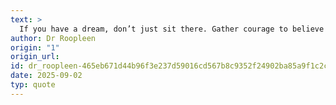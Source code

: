 ```yaml
---
text: >
  If you have a dream, don’t just sit there. Gather courage to believe that you can succeed and leave no stone unturned to make it a reality.
author: Dr Roopleen
origin: "1"
origin_url: 
id: dr_roopleen-465eb671d44b96f3e237d59016cd567b8c9352f24902ba85a9f1c2c46952ed08
date: 2025-09-02
typ: quote
---
```


